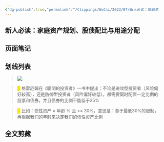 ```yaml
---
{"dg-publish":true,"permalink":"/Clippings/WuCai/2023/07/新人必读：家庭资产规划股债配比与用途分配-20230703/"}
---
```



## 新人必读：家庭资产规划、股债配比与用途分配 

## 页面笔记


## 划线列表
> ![](https://g1proxy.wimg.site/sK1NIZ-XJuqcX7-YAFVcYwVH1iVe7GEQBoIVrM0zAReM=/https://xqimg.imedao.com/189176e43b21b0253fcc2a46.png!800.jpg) 

> <font color="#FFE500">█  </font>格雷厄姆在《聪明的投资者》一书中提出：不论是进攻型投资者（风险偏好较高），还是防御型投资者（风险偏好较低），都需要同时配置一定比例的股票和债券，并且债券的比例不能低于25%

> <font color="#FFE500">█  </font>比如：债性资产 = 年龄 % 且 >= 30%，意思是：基于最低30%的限制，再根据我们的年龄来决定我们的债性资产比例


## 全文剪藏

